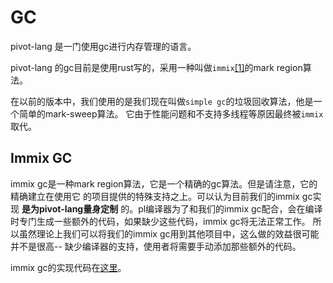# GC

pivot-lang 是一门使用gc进行内存管理的语言。  

pivot-lang 的gc目前是使用rust写的，采用一种叫做`immix`[\[1\]]的mark region算法。  

在以前的版本中，我们使用的是我们现在叫做`simple gc`的垃圾回收算法，他是一个简单的mark-sweep算法。
它由于性能问题和不支持多线程等原因最终被`immix`取代。


[\[1\]]: https://www.cs.utexas.edu/users/speedway/DaCapo/papers/immix-pldi-2008.pdf

## Immix GC

immix gc是一种mark region算法，它是一个精确的gc算法。但是请注意，它的精确建立在使用它
的项目提供的特殊支持之上。可以认为目前我们的immix gc实现 __是为pivot-lang量身定制__ 的。pl编译器为了和我们的immix gc配合，会在编译时专门生成一些额外的代码，如果缺少这些代码，immix gc将无法正常工作。
所以虽然理论上我们可以将我们的immix gc用到其他项目中，这么做的效益很可能并不是很高--
缺少编译器的支持，使用者将需要手动添加那些额外的代码。  

immix gc的实现代码在[这里](https://github.com/Chronostasys/immix)。
